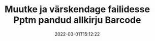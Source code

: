 ---
############################# Static ############################
layout: "auto-gen-signature"
date: 2022-03-01T15:12:22
draft: false
operation: Update
signaturetype: Barcode
fileformat: Pptm
productName: Java
lang: et
productCode: java
otherformats: pdf doc docx docm dot dotm dotx odt ott rtf xls xlsx xlsm xlsb csv ods ots xltx xltm ppt pptx pps ppsx odp otp potx potm pptm ppsm
breadcrumb: Put Barcode signature on Pptm for Java

############################# Head ############################
head_title: "Värskendage Barcode allkirja, mis on pandud failidesse Pptm rakendusega Java"
head_description: "Kasutage allkirjastatud Pptm dokumentides allkirjade Barcode värskendamiseks lihtsat ja hõlpsasti mõistetavat Java koodi."

############################# Header ############################
title: "Muutke ja värskendage failidesse Pptm pandud allkirju Barcode"
description: "API for Java pakub funktsiooni Barcode allkirjade värskendamiseks dokumentides Pptm. Värskendage oma Pptm dokumentides olevaid e-allkirju paari rea koodiga Java kiiresti ja lihtsalt."
bg_image: "https://cms.admin.containerize.com/templates/aspose/App_Themes/V3/images/bg/header1.png"
bg_overlay: false
button:
    enable: true

############################# SubMenu ############################
submenu:
    enable: true

    left:
        img_alt: "GroupDocs.Signature for Java"
        image: "https://cms.admin.containerize.com/templates/groupdocs/images/product-logos/90x90-noborder/groupdocs-signature-java.png"
        product: "GroupDocs.Signature"
        platform: "Java"



############################# About ############################
about:
    enable: true
    title: "Lisateave toote GroupDocs.Signature for Java API funktsioonide kohta"
    content: |
        [GroupDocs.Signature for Java](https://products.groupdocs.com/signature/java/) API-funktsioonid sisaldavad laia valikut vahendeid nõutavate dokumentide vormingute töötlemiseks elektrooniliste allkirjade abil. Toetatud on lai valik e-allkirju, nagu tekstid, pildid, digitaalsed sertifikaadid, vöötkoodid, QR-koodid, templid või metaandmed. Kliendid saavad lisada, eemaldada, redigeerida, kinnitada või otsida digitaalallkirju PDF-ides, MS Wordi dokumentides, MS Exceli töövihikutes, MS PowerPointi esitlustes, Adobe Photoshopi failides ja erinevates pildivormingutes. Saadaval on palju kasulikke funktsioone ja seadeid.
    

############################# Steps ############################
steps:
    enable: true
    title_left: "Kuidas muuta allkirja Barcode oma dokumendis Pptm"
    content_left: |
        [GroupDocs.Signature for Java](https://products.groupdocs.com/signature/java/) sisaldab kasulikke funktsioone, nagu Barcode allkirjade värskendamine, mis on paigutatud dokumentidele Pptm. See võimaldab muuta allkirjafunktsioone ilma lisakoodita.
        
        * Alustuseks looge allkirjaobjekt, mis edastab konstruktori parameetri teena dokumendile, mida peaks värskendama.
        * Seejärel looge sobiv konkreetne allkirjaobjekt ja seadistage selle identifikaator ja atribuudid, mida tuleb muuta.
        * Lõpuks helistage Signature's Update meetodile, edastades konkreetse allkirjaobjekti.
        * Töötlege tulemuste värskendamist teie teate järgi.

    title_right: "Nõuded süsteemile"
    content_right: |
        Toodet GroupDocs.Signature for Java toetavad kõik suuremad platvormid ja operatsioonisüsteemid. Enne alloleva koodi käivitamist veenduge, et teie süsteemi on installitud järgmised eeltingimused.

        * Operatsioonisüsteemid: Microsoft Windows, Linux, MacOS
        * Arenduskeskkonnad: NetBeans, Intellij IDEA, Eclipse, etc.
        * Java runtime: J2SE 6.0 and above
        * Laadige alla toote GroupDocs.Signature for Java uusim versioon saidilt [Maven](https://repository.groupdocs.com/webapp/#/artifacts/browse/tree/General/repo/com/groupdocs/groupdocs-signature)
         
    code: |
        ```java    
                
        // Set up input Pptm file
        String filePath = "input.pptm";
        // Set up output file
        String outputFilePath = "output.pptm";

        // Instantiate Signature for input file
        Signature signature = new Signature(filePath);

        // Id of signature which is supposed to be updated
        // such Id might be got as a result of search operation
        String id = "07f83369-318b-41ad-a843-732417b912c2";

        // provide signature features to update
        // set up particular signature id
        BarcodeSignature signatureToUpdate = new BarcodeSignature(id);

        // specify signature width
        signatureToUpdate.setWidth(300);
        // specify signature height
        signatureToUpdate.setHeight(50);
        // set left position
        signatureToUpdate.setLeft(80);
        // set top position
        signatureToUpdate.setTop(100);

        // update signature
        Boolean updateResult = signature.update(outputFilePath, signatureToUpdate);

        // process updation result
        if (updateResult)
        {
                System.out.println("Signature was updated successfully!");
        }
        ```

############################# Demos ############################
demos:
    enable: true
    title: "Allkirjade Barcode värskendamine dokumendilehtedel – reaalajas demo"
    content: |
       Saate kohe redigeerida dokumendi Pptm erinevaid elektroonilisi allkirju, külastades veebisaiti [GroupDocs.Signature App](https://products.groupdocs.app/signature/family).          

############################# More Formats ############################
more_formats:
    enable: true
    title: "Värskendage Barcode allkirju Java kaudu"
    content: |
        "Erinevatesse dokumendivormingutesse paigutatud digitaalallkirjade redigeerimine. Uuendage allkirjaandmeid ilma lisakoodita."
    format: 
       
       
back_to_top:
    enable: true
---